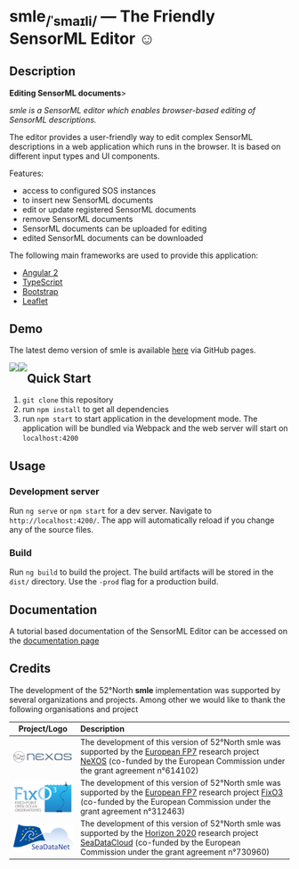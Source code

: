 # smle<sub>/ˈsmaɪli/</sub> — The Friendly SensorML Editor ☺

## Description

**Editing SensorML documents**>

*smle is a SensorML editor which enables browser-based editing of SensorML descriptions.*

The editor provides a user-friendly way to edit complex SensorML descriptions in a web application which runs in the browser. It is based on different input types and UI components.

Features:
 * access to configured SOS instances
 * to insert new SensorML documents
 * edit or update registered SensorML documents
 * remove SensorML documents
 * SensorML documents can be uploaded for editing
 * edited SensorML documents can be downloaded

The following main frameworks are used to provide this application:

-	[Angular 2](https://angular.io/)
- [TypeScript](https://www.typescriptlang.org/)
-	[Bootstrap](https://getbootstrap.com/)
-	[Leaflet](https://leafletjs.com/)

## Demo

The latest demo version of smle is available [here](http://52north.github.io/smle/master/) via GitHub pages.

  <div style="float:left">
    <img src="https://cloud.githubusercontent.com/assets/3830314/21933955/d7e9d6d0-d9a7-11e6-9fc8-96e78e500b44.png" width="50%"/>
  </div>
  <div style="float:left">
    <img src="https://cloud.githubusercontent.com/assets/3830314/21933958/d930e164-d9a7-11e6-8327-5bfadd4646d0.png" width="50%"/>
  </div>

## Quick Start

1.	`git clone` this repository
2.	run `npm install` to get all dependencies
3.	run `npm start` to start application in the development mode. The application will be bundled via Webpack and the web server will start on `localhost:4200`

## Usage

### Development server

Run `ng serve` or `npm start` for a dev server. Navigate to `http://localhost:4200/`. The app will automatically reload if you change any of the source files.

### Build

Run `ng build` to build the project. The build artifacts will be stored in the `dist/` directory. Use the `-prod` flag for a production build.

## Documentation

A tutorial based documentation of the SensorML Editor can be accessed on the [documentation page](documentation/SMLE_Manual.md)

## Credits

The development of the 52°North **smle** implementation was supported by several organizations and projects. Among other we would like to thank the following organisations and project

| Project/Logo | Description |
| :-------------: | :------------- |
| <a target="_blank" href="http://www.nexosproject.eu/"><img alt="NeXOS - Next generation, Cost-effective, Compact, Multifunctional Web Enabled Ocean Sensor Systems Empowering Marine, Maritime and Fisheries Management" align="middle" width="172" src="https://raw.githubusercontent.com/52North/sos/develop/spring/views/src/main/webapp/static/images/funding/logo_nexos.png" /></a> | The development of this version of 52&deg;North smle was supported by the <a target="_blank" href="http://cordis.europa.eu/fp7/home_en.html">European FP7</a> research project <a target="_blank" href="http://www.nexosproject.eu/">NeXOS</a> (co-funded by the European Commission under the grant agreement n&deg;614102) |
| <a target="_blank" href="http://www.fixo3.eu/"><img alt="FixO3 - Fixed-Point Open Ocean Observatories" align="middle" width="172" src="https://raw.githubusercontent.com/52North/sos/develop/spring/views/src/main/webapp/static/images/funding/logo_fixo3.png" /></a> | The development of this version of 52&deg;North smle was supported by the <a target="_blank" href="http://cordis.europa.eu/fp7/home_en.html">European FP7</a> research project <a target="_blank" href="http://www.fixo3.eu/">FixO3</a> (co-funded by the European Commission under the grant agreement n&deg;312463) |
| <a target="_blank" href="https://www.seadatanet.org/About-us/SeaDataCloud/"><img alt="SeaDataCloud" align="middle" width="156" src="https://raw.githubusercontent.com/52North/sos/develop/spring/views/src/main/webapp/static/images/funding/logo_seadatanet.png"/></a> | The development of this version of 52&deg;North smle was supported by the <a target="_blank" href="https://ec.europa.eu/programmes/horizon2020/">Horizon 2020</a> research project <a target="_blank" href="https://www.seadatanet.org/var/storage/images/media/seadatanet2-media/about-us/seadatacloud/logo_sdc_layer/8700-1-eng-GB/LOGO_SDC_Layer_opengraphimage.png">SeaDataCloud</a> (co-funded by the European Commission under the grant agreement n&deg;730960) |